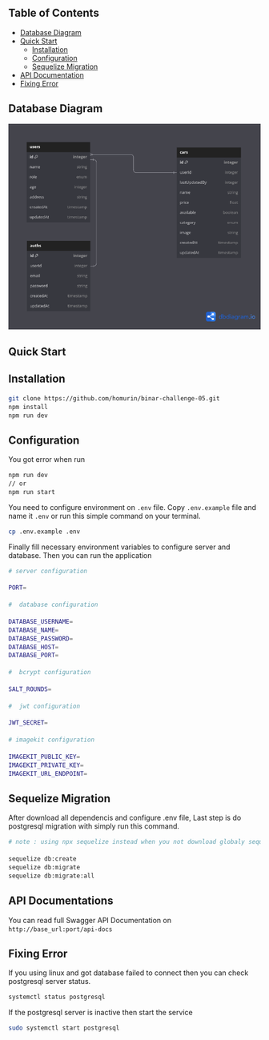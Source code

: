 ## Table of Contents

- [Database Diagram](#database-diagram)
- [Quick Start](#quick-start)
  - [Installation](#installation)
  - [Configuration](#configuration)
  - [Sequelize Migration](#sequelize-migration)
- [API Documentation](#api-documentation)
- [Fixing Error](#fixing-error)

## Database Diagram

![alt text](.assets/cars-diagram.png)

## Quick Start

## Installation

```sh
git clone https://github.com/homurin/binar-challenge-05.git
npm install
npm run dev
```

## Configuration

You got error when run

```sh
npm run dev
// or
npm run start
```

You need to configure environment on `.env` file.
Copy `.env.example` file and name it `.env` or run this simple command on your terminal.

```sh
cp .env.example .env
```

Finally fill necessary environment variables to configure server and database. Then you can run the application

```sh
# server configuration

PORT=

#  database configuration

DATABASE_USERNAME=
DATABASE_NAME=
DATABASE_PASSWORD=
DATABASE_HOST=
DATABASE_PORT=

#  bcrypt configuration

SALT_ROUNDS=

#  jwt configuration

JWT_SECRET=

# imagekit configuration

IMAGEKIT_PUBLIC_KEY=
IMAGEKIT_PRIVATE_KEY=
IMAGEKIT_URL_ENDPOINT=

```

## Sequelize Migration

After download all dependencis and configure .env file, Last step is do postgresql migration with simply run this command.

```sh
# note : using npx sequelize instead when you not download globaly sequelize-cli on your local machine

sequelize db:create
sequelize db:migrate
sequelize db:migrate:all
```

## API Documentations

You can read full Swagger API Documentation on `http://base_url:port/api-docs`

## Fixing Error

If you using linux and got database failed to connect then you can check postgresql server status.

```sh
systemctl status postgresql
```

If the postgresql server is inactive then start the service

```sh
sudo systemctl start postgresql
```
